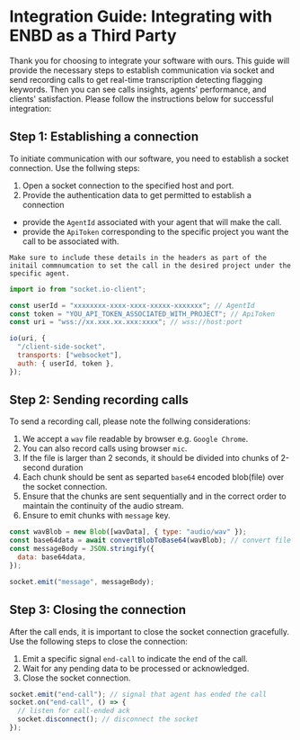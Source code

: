 # Integration Guide: Integrating with ENBD as a Third Party

Thank you for choosing to integrate your software with ours. This guide will provide the necessary steps to establish communication via socket and send recording calls to get real-time transcription detecting flagging keywords. Then you can see calls insights, agents' performance, and clients' satisfaction. Please follow the instructions below for successful integration:

## Step 1: Establishing a connection

To initiate communication with our software, you need to establish a socket connection. Use the follwing steps:

1. Open a socket connection to the specified host and port.
2. Provide the authentication data to get permitted to establish a connection

- provide the `AgentId` associated with your agent that will make the call.
- provide the `ApiToken` corresponding to the specific project you want the call to be associated with.

`Make sure to include these details in the headers as part of the initail commnumcation to set the call in the desired project under the specific agent.`

```js
import io from "socket.io-client";

const userId = "xxxxxxxx-xxxx-xxxx-xxxxx-xxxxxxx"; // AgentId
const token = "YOU_API_TOKEN_ASSOCIATED_WITH_PROJECT"; // ApiToken
const uri = "wss://xx.xxx.xx.xxx:xxxx"; // wss://host:port

io(uri, {
  "/client-side-socket",
  transports: ["websocket"],
  auth: { userId, token },
});
```

## Step 2: Sending recording calls

To send a recording call, please note the follwing considerations:

1. We accept a `wav` file readable by browser e.g. `Google Chrome`.
2. You can also record calls using browser `mic`.
3. If the file is larger than 2 seconds, it should be divided into chunks of 2-second duration
4. Each chunk should be sent as separted `base64` encoded blob(file) over the socket connection.
5. Ensure that the chunks are sent sequentially and in the correct order to maintain the continuity of the audio stream.
6. Ensure to emit chunks with `message` key.

```js
const wavBlob = new Blob([wavData], { type: "audio/wav" });
const base64data = await convertBlobToBase64(wavBlob); // convert file to base64
const messageBody = JSON.stringify({
  data: base64data,
});

socket.emit("message", messageBody);
```

## Step 3: Closing the connection

After the call ends, it is important to close the socket connection gracefully. Use the following steps to close the connection:

1. Emit a specific signal `end-call` to indicate the end of the call.
2. Wait for any pending data to be processed or acknowledged.
3. Close the socket connection.

```js
socket.emit("end-call"); // signal that agent has ended the call
socket.on("end-call", () => {
  // listen for call-ended ack
  socket.disconnect(); // disconnect the socket
});
```
